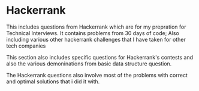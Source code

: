 # Hackerrank
This includes questions from Hackerrank which are for my prepration for Technical Interviews.
It contains problems from 30 days of code;
Also including various other hackerrank challenges that I have taken for other tech companies

This section also includes specific questions for Hackerrank's contests and also the various demoninations from basic data structure question.

The Hackerrank questions also involve most of the problems with correct and optimal solutions that i did it with.
